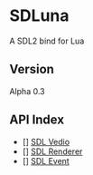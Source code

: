 # SDLuna
A SDL2 bind for Lua

## Version
Alpha 0.3

## API Index
 - [] [SDL Vedio]()
 - [] [SDL Renderer]()
 - [] [SDL Event]()